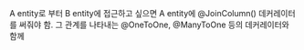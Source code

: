 A entity로 부터 B entity에 접근하고 싶으면 A entity에 @JoinColumn() 데커레이터를 써줘야 함. 그 관계를 나타내는 @OneToOne, @ManyToOne 등의 데커레이터와 함께